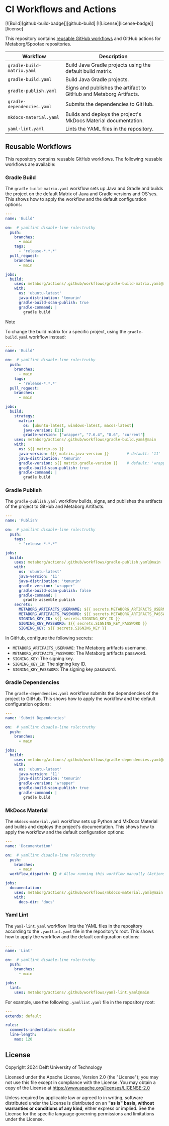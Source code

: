 # CI Workflows and Actions
[![Build][github-build-badge]][github-build]
[![License][license-badge]][license]

This repository contains [reusable GitHub workflows](https://docs.github.com/en/actions/using-workflows/reusing-workflows) and GitHub actions for Metaborg/Spoofax repositories.

| Workflow                          | Description                                                                   |
| --------------------------------- | ----------------------------------------------------------------------------- |
| `gradle-build-matrix.yaml`        | Build Java Gradle projects using the default build matrix.                    |
| `gradle-build.yaml`               | Build Java Gradle projects.                                                   |
| `gradle-publish.yaml`             | Signs and publishes the artifact to GitHub and Metaborg Artifacts.            |
| `gradle-dependencies.yaml`        | Submits the dependencies to GitHub.                                           |
| `mkdocs-material.yaml`            | Builds and deploys the project's MkDocs Material documentation.               |
| `yaml-lint.yaml`                  | Lints the YAML files in the repository.                                       |


## Reusable Workflows
This repository contains reusable GitHub workflows. The following reusable workflows are available:


### Gradle Build
The `gradle-build-matrix.yaml` workflow sets up Java and Gradle and builds the project on the default Matrix of Java and Gradle versions and OS'ses. This shows how to apply the workflow and the default configuration options:

```yaml
---
name: 'Build'

on:  # yamllint disable-line rule:truthy
  push:
    branches:
      - main
    tags:
      - 'release-*.*.*'
  pull_request:
    branches:
      - main

jobs:
  build:
    uses: metaborg/actions/.github/workflows/gradle-build-matrix.yaml@main
    with:
      os: 'ubuntu-latest'
      java-distribution: 'temurin'
      gradle-build-scan-publish: true
      gradle-command: |
        gradle build
```

> [!NOTE]
> To change the build matrix for a specific project, using the `gradle-build.yaml` workflow instead:
> 
> ```yaml
> ---
> name: 'Build'
> 
> on:  # yamllint disable-line rule:truthy
>   push:
>     branches:
>       - main
>     tags:
>       - 'release-*.*.*'
>   pull_request:
>     branches:
>       - main
> 
> jobs:
>   build:
>     strategy:
>       matrix:
>         os: [ubuntu-latest, windows-latest, macos-latest]
>         java-version: [11]
>         gradle-version: ["wrapper", "7.6.4", "8.6", "current"]
>     uses: metaborg/actions/.github/workflows/gradle-build.yaml@main
>     with:
>       os: ${{ matrix.os }}
>       java-version: ${{ matrix.java-version }}        # default: '11'
>       java-distribution: 'temurin'
>       gradle-version: ${{ matrix.gradle-version }}    # default: 'wrapper'
>       gradle-build-scan-publish: true
>       gradle-command: |
>         gradle build
> ```


### Gradle Publish
The `gradle-publish.yaml` workflow builds, signs, and publishes the artifacts of the project to GitHub and Metaborg Artifacts.

```yaml
---
name: 'Publish'

on:  # yamllint disable-line rule:truthy
  push:
    tags:
      - "release-*.*.*"

jobs:
  build:
    uses: metaborg/actions/.github/workflows/gradle-publish.yaml@main
    with:
      os: 'ubuntu-latest'
      java-version: '11'
      java-distribution: 'temurin'
      gradle-version: 'wrapper'
      gradle-build-scan-publish: false
      gradle-command: |
        gradle assemble publish
    secrets:
      METABORG_ARTIFACTS_USERNAME: ${{ secrets.METABORG_ARTIFACTS_USERNAME }}
      METABORG_ARTIFACTS_PASSWORD: ${{ secrets.METABORG_ARTIFACTS_PASSWORD }}
      SIGNING_KEY_ID: ${{ secrets.SIGNING_KEY_ID }}
      SIGNING_KEY_PASSWORD: ${{ secrets.SIGNING_KEY_PASSWORD }}
      SIGNING_KEY: ${{ secrets.SIGNING_KEY }}
```

In GitHub, configure the following secrets:

- `METABORG_ARTIFACTS_USERNAME`: The Metaborg artifacts username.
- `METABORG_ARTIFACTS_PASSWORD`: The Metaborg artifacts password.
- `SIGNING_KEY`: The signing key.
- `SIGNING_KEY_ID`: The signing key ID.
- `SIGNING_KEY_PASSWORD`: The signing key password.




### Gradle Dependencies
The `gradle-dependencies.yaml` workflow submits the dependencies of the project to GitHub. This shows how to apply the workflow and the default configuration options:

```yaml
---
name: 'Submit Dependencies'

on:  # yamllint disable-line rule:truthy
  push:
    branches:
      - main

jobs:
  build:
    uses: metaborg/actions/.github/workflows/gradle-dependencies.yaml@main
    with:
      os: 'ubuntu-latest'
      java-version: '11'
      java-distribution: 'temurin'
      gradle-version: 'wrapper'
      gradle-build-scan-publish: true
      gradle-command: |
        gradle build
```


### MkDocs Material
The `mkdocs-material.yaml` workflow sets up Python and MkDocs Material and builds and deploys the project's documentation. This shows how to apply the workflow and the default configuration options:

```yaml
---
name: 'Documentation'

on:  # yamllint disable-line rule:truthy
  push:
    branches:
      - main
  workflow_dispatch: {} # Allow running this workflow manually (Actions tab)

jobs:
  documentation:
    uses: metaborg/actions/.github/workflows/mkdocs-material.yaml@main
    with:
      docs-dir: 'docs'
```


### Yaml Lint
The `yaml-lint.yaml` workflow lints the YAML files in the repository according to the `.yamllint.yaml` file in the repository's root. This shows how to apply the workflow and the default configuration options:

```yaml
---
name: 'Lint'

on:  # yamllint disable-line rule:truthy
  push:
    branches:
      - main

jobs:
  lint:
    uses: metaborg/actions/.github/workflows/yaml-lint.yaml@main
```

For example, use the following `.yamllint.yaml` file in the repository root:

```yaml
---
extends: default

rules:
  comments-indentation: disable
  line-length:
    max: 120
```



## License
Copyright 2024 Delft University of Technology

Licensed under the Apache License, Version 2.0 (the "License"); you may not use this file except in compliance with the License. You may obtain a copy of the License at <https://www.apache.org/licenses/LICENSE-2.0>

Unless required by applicable law or agreed to in writing, software distributed under the License is distributed on an **"as is" basis, without warranties or conditions of any kind**, either express or implied. See the License for the specific language governing permissions and limitations under the License.
